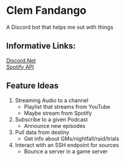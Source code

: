# Clem Fandango
A Discord bot that helps me out with things

## Informative Links:

[Discord.Net](https://discordnet.dev/guides/getting_started/first-bot.html)  
[Spotify API](https://developer.spotify.com/documentation/web-api/tutorials/getting-started)

## Feature Ideas

1. Streaming Audio to a channel
    - Playlist that streams from YouTube
    - Maybe stream from Spotify
2. Subscribe to a given Podcast
    - Announce new episodes
3. Pull data from destiny
    - Get info about GMs/nightfall/raid/trials
4. Interact with an SSH endpoint for sources
    - Bounce a server in a game server
